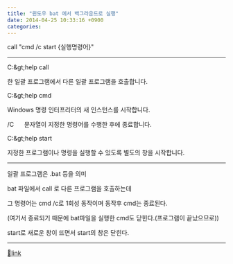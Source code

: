 ```yaml
---
title: "윈도우 bat 에서 백그라운드로 실행"
date: 2014-04-25 10:33:16 +0900
categories: 
---
```

  

call "cmd /c start {실행명령어}"



- - - - - -



C:\&gt;help call

한 일괄 프로그램에서 다른 일괄 프로그램을 호출합니다.



  


C:\&gt;help cmd

Windows 명령 인터프리터의 새 인스턴스를 시작합니다.



  


/C      문자열이 지정한 명령어를 수행한 후에 종료합니다.

  


C:\&gt;help start

지정한 프로그램이나 명령을 실행할 수 있도록 별도의 창을 시작합니다.



- - - - - -

일괄 프로그램은 .bat 등을 의미

bat 파일에서 call 로 다른 프로그램을 호출하는데

그 명령어는 cmd /c로 1회성 동작이며 동작후 cmd는 종료된다. 

(여기서 종료되기 때문에 bat파일을 실행한 cmd도 닫힌다.(프로그램이 끝났으므로))

start로 새로운 창이 뜨면서 start의 창은 닫힌다.

  


  ***
[🔗link](http://www.mins01.com/mh/tech/read/876)